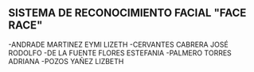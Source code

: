 ## SISTEMA DE RECONOCIMIENTO FACIAL "FACE RACE"

-ANDRADE MARTINEZ EYMI LIZETH
-CERVANTES CABRERA JOSÉ RODOLFO
-DE LA FUENTE FLORES ESTEFANIA
-PALMERO TORRES ADRIANA
-POZOS YAÑEZ LIZBETH
